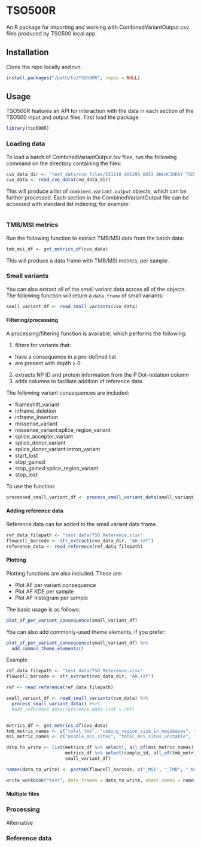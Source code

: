 # TSO500R

An R package for importing and working with CombinedVariantOutput.csv files produced by TSO500 local app.

## Installation

Clone the repo locally and run:

```r
install.packages("/path/to/TSO500R", repos = NULL)
```

## Usage

TSO500R features an API for interaction with the data in each section of the TSO500 input and output files. First load the package:

```r
library(tso500R)
```

### Loading data

To load a batch of CombinedVariantOutput.tsv files, run the following command on the directory containing the files:

```r
cvo_data_dir <- "test_data/cvo_files/211110_A01295_0033_AHLHC5DRXY_TSO500/"
cvo_data <- read_cvo_data(cvo_data_dir)
```

This will produce a list of `combined.variant.output` objects, which can be further processed. Each section in the CombinedVariantOutput file can be accessed with standard list indexing; for example:

```r

```

### TMB/MSI metrics

Run the following function to extract TMB/MSI data from the batch data:

```r
tmb_msi_df <- get_metrics_df(cvo_data)
```

This will produce a data frame with TMB/MSI metrics, per sample.

### Small variants

You can also extract all of the small variant data across all of the objects. The following function will return a `data.frame` of small variants:

```r
small_variant_df <- read_small_variants(cvo_data)
```

#### Filtering/processing

A processing/filtering function is available, which performs the following:

  1. filters for variants that:
   - have a consequence in a pre-defined list
   - are present with depth > 0
  2. extracts NP ID and protein information from the P Dot-notation column
  3. adds columns to faciliate addition of reference data

The following variant consequences are included:

  - frameshift_variant
  - inframe_deletion
  - inframe_insertion
  - missense_variant
  - missense_variant:splice_region_variant
  - splice_acceptor_variant
  - splice_donor_variant
  - splice_donor_variant:intron_variant
  - start_lost
  - stop_gained
  - stop_gained:splice_region_variant
  - stop_lost

To use the function:

```r
processed_small_variant_df <- process_small_variant_data(small_variant_df)
```

#### Adding reference data

Reference data can be added to the small variant data frame.

```r
ref_data_filepath <- "test_data/TSO_Reference.xlsx"
flowcell_barcode <- str_extract(cvo_data_dir, "AH.+XY")
reference_data <- read_reference(ref_data_filepath)
```

#### Plotting

Plotting functions are also included. These are:

- Plot AF per variant consequence
- Plot AF KDE per sample
- Plot AF histogram per sample

The basic usage is as follows:

```r
plot_af_per_variant_consequence(small_variant_df)
```

You can also add commonly-used theme elements, if you prefer:

```r
plot_af_per_variant_consequence(small_variant_df) %>%
  add_common_theme_elements()
```

Example
```r
ref_data_filepath <- "test_data/TSO_Reference.xlsx"
flowcell_barcode <- str_extract(cvo_data_dir, "AH.+XY")

ref <- read_reference(ref_data_filepath)

small_variant_df <- read_small_variants(cvo_data) %>%
  process_small_variant_data() #%>%
  #add_reference_data(reference_data_list = ref)


metrics_df <- get_metrics_df(cvo_data)
tmb_metric_names <- c("total_tmb", "coding_region_size_in_megabases", "number_of_passing_eligible_variants")
msi_metric_names <- c("usable_msi_sites", "total_msi_sites_unstable", "percent_unstable_msi_sites")

data_to_write <- list(metrics_df %>% select(, all_of(msi_metric_names)),
                      metrics_df %>% select(sample_id, all_of(tmb_metric_names)),
                      small_variant_df)

names(data_to_write) <- paste0(flowcell_barcode, c("_MSI", "_TMB", "_Nonsyn"))

write_workbook("test", data_frames = data_to_write, sheet_names = names(data_to_write))
```

#### Multiple files

### Processing

Alternative

### Reference data
